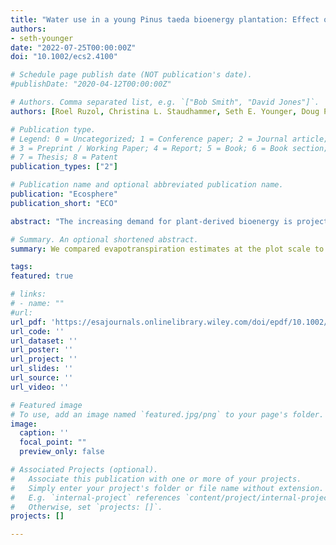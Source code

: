```yaml
---
title: "Water use in a young Pinus taeda bioenergy plantation: Effect of intensive management on stand evapotranspiration"
authors:
- seth-younger
date: "2022-07-25T00:00:00Z"
doi: "10.1002/ecs2.4100"

# Schedule page publish date (NOT publication's date).
#publishDate: "2020-04-12T00:00:00Z"

# Authors. Comma separated list, e.g. `["Bob Smith", "David Jones"]`.
authors: [Roel Ruzol, Christina L. Staudhammer, Seth E. Younger, Doug P. Aubrey, Henry W. Loescher, C. Rhett Jackson, Gregory Starr]

# Publication type.
# Legend: 0 = Uncategorized; 1 = Conference paper; 2 = Journal article;
# 3 = Preprint / Working Paper; 4 = Report; 5 = Book; 6 = Book section;
# 7 = Thesis; 8 = Patent
publication_types: ["2"]

# Publication name and optional abbreviated publication name.
publication: "Ecosphere"
publication_short: "ECO"

abstract: "The increasing demand for plant-derived bioenergy is projected to expand tree plantations with intensive silviculture and improved tree genetics. These silvicultural practices result in faster stand development and canopy closure, which may also influence the systems' water dynamics. Here, we studied the evapotranspiration (ET) of a young (5 years old) intensively managed loblolly pine (Pinus taeda) stand and investigated the components of ET to determine its contribution to overall water use. We also compared ET with plantations that received less intensive management to determine whether our stand used more water. We used the eddy covariance method to estimate ecosystem-level total ET (ETEC), while plot-level estimates of ET (ETP) were obtained via soil lysimeters, sap flow sensors, and throughfall collectors, enabling measurement of the components of ET. Soil evaporation (Es) was the largest component of ETP (36%) over the course of the study, while transpiration and canopy interception accounted for 27% and 22%, respectively. Es decreased with stand development, while transpiration and canopy interception increased. Leaf area index (LAI) and precipitation were the most significant factors controlling ET and its components. Compared to previous studies in different sites that have similar age but lower LAI, our stand had higher water use. This high water use in the early stages of stand development was primarily due to high Es before the canopy was fully developed. While there are potential sources of uncertainty when comparing ETEC and the component fluxes in ETP, results from the two methods were not significantly different. This study had the advantage of using multiple methods to understand and verify the component processes that contribute to ET. Therefore, we recommend that multiple measurement techniques be used in the long-term observation of ET, and in particular for the evaluation of the impact that intensively managed forests have on water resources in the southeastern United States."

# Summary. An optional shortened abstract.
summary: We compared evapotranspiration estimates at the plot scale to Eddy flux estimated evapotranspiration in young bioenergy plantations.

tags:
featured: true

# links:
# - name: ""
#url: 
url_pdf: 'https://esajournals.onlinelibrary.wiley.com/doi/epdf/10.1002/ecs2.4100' #'
url_code: ''
url_dataset: ''
url_poster: ''
url_project: ''
url_slides: ''
url_source: ''
url_video: ''

# Featured image
# To use, add an image named `featured.jpg/png` to your page's folder. 
image:
  caption: ''
  focal_point: ""
  preview_only: false

# Associated Projects (optional).
#   Associate this publication with one or more of your projects.
#   Simply enter your project's folder or file name without extension.
#   E.g. `internal-project` references `content/project/internal-project/index.md`.
#   Otherwise, set `projects: []`.
projects: []

---
```

